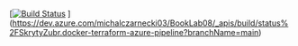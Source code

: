 [[![Build Status](https://dev.azure.com/michalczarnecki03/BookLab08/_apis/build/status%2FSkrytyZubr.docker-terraform-azure-pipeline?branchName=main)](https://dev.azure.com/michalczarnecki03/BookLab08/_build/latest?definitionId=6&branchName=main)
](https://dev.azure.com/michalczarnecki03/BookLab08/_apis/build/status%2FSkrytyZubr.docker-terraform-azure-pipeline?branchName=main)
